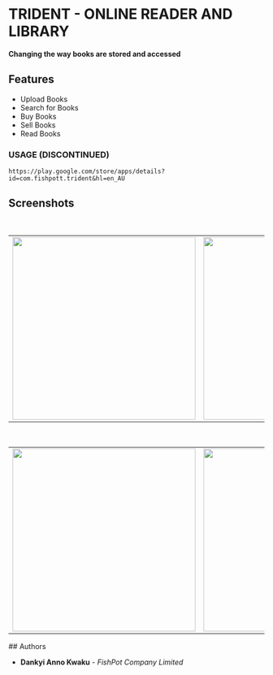 # TRIDENT - ONLINE READER AND LIBRARY
**Changing the way books are stored and accessed**

## Features
* Upload Books
* Search for Books
* Buy Books
* Sell Books
* Read Books


### USAGE (DISCONTINUED)
```
https://play.google.com/store/apps/details?id=com.fishpott.trident&hl=en_AU
```
## Screenshots
</br>
<div align="center">
   <table align="center" border="0" >
  <tr>
    <td>
      <img width="360" src="1.jpg"/>
    <td>
      <img width="360" src="2.jpg"/>
    </td>
    <td> 
     <img width="360" src="3.jpg"/>
    </td>
  </table>
  </div>
</br>
<div align="center">
  <table align="center" border="0" >
  <tr>
    <td> 
     <img width="360" src="4.jpg"/>
    </td>
    <td> 
     <img width="360" src="5.jpg"/>
    </td>
  </tr>
</table>
  </div>
## Authors

* **Dankyi Anno Kwaku** - *FishPot Company Limited*


